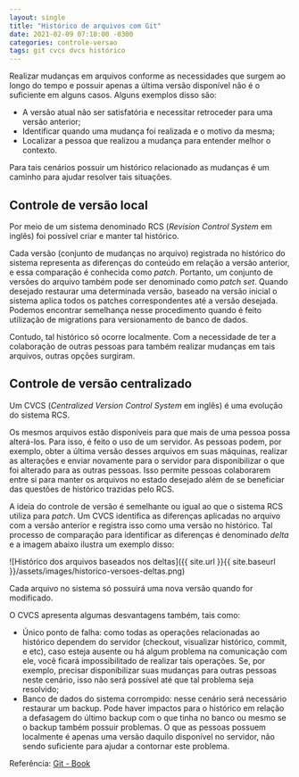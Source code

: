 ```yaml
---
layout: single
title: "Histórico de arquivos com Git"
date: 2021-02-09 07:10:00 -0300
categories: controle-versao
tags: git cvcs dvcs histórico
---
```


Realizar mudanças em arquivos conforme as necessidades que surgem ao longo do tempo e possuir apenas a última versão disponível não é o suficiente em alguns casos. Alguns exemplos disso são:

- A versão atual não ser satisfatória e necessitar retroceder para uma versão anterior;
- Identificar quando uma mudança foi realizada e o motivo da mesma;
- Localizar a pessoa que realizou a mudança para entender melhor o contexto.

Para tais cenários possuir um histórico relacionado as mudanças é um caminho para ajudar resolver tais situações.

## Controle de versão local

Por meio de um sistema denominado RCS (_Revision Control System_ em inglês) foi possível criar e manter tal histórico.

Cada versão (conjunto de mudanças no arquivo) registrada no histórico do sistema representa as diferenças do conteúdo em relação a versão anterior, e essa comparação é conhecida como _patch_. Portanto, um conjunto de versões do arquivo também pode ser denominado como _patch set_.
Quando desejado restaurar uma determinada versão, baseado na versão inicial o sistema aplica todos os patches correspondentes até a versão desejada.
Podemos encontrar semelhança nesse procedimento quando é feito utilização de migrations para versionamento de banco de dados.

Contudo, tal histórico só ocorre localmente. Com a necessidade de ter a colaboração de outras pessoas para também realizar mudanças em tais arquivos, outras opções surgiram.

## Controle de versão centralizado

Um CVCS (_Centralized Version Control System_ em inglês) é uma evolução do sistema RCS.

Os mesmos arquivos estão disponíveis para que mais de uma pessoa possa alterá-los. Para isso, é feito o uso de um servidor. As pessoas podem, por exemplo, obter a última versão desses arquivos em suas máquinas, realizar as alterações e enviar novamente para o servidor para disponibilizar o que foi alterado para as outras pessoas. Isso permite pessoas colaborarem entre si para manter os arquivos no estado desejado além de se beneficiar das questões de histórico trazidas pelo RCS.

A ideia do controle de versão é semelhante ou igual ao que o sistema RCS utiliza para _patch_. Um CVCS identifica as diferenças aplicadas no arquivo com a versão anterior e registra isso como uma versão no histórico. Tal processo de comparação para identificar as diferenças é denominado _delta_ e a imagem abaixo ilustra um exemplo disso:

![Histórico dos arquivos baseados nos deltas]({{ site.url }}{{ site.baseurl }}/assets/images/historico-versoes-deltas.png)

Cada arquivo no sistema só possuirá uma nova versão quando for modificado.

O CVCS apresenta algumas desvantagens também, tais como:

- Único ponto de falha: como todas as operações relacionadas ao histórico dependem do servidor (checkout, visualizar histórico, commit, e etc), caso esteja ausente ou há algum problema na comunicação com ele, você ficará impossibilitado de realizar tais operações. Se, por exemplo, precisar disponibilizar suas mudanças para outras pessoas neste cenário, isso não será possível até que tal problema seja resolvido;
- Banco de dados do sistema corrompido: nesse cenário será necessário restaurar um backup. Pode haver impactos para o histórico em relação a defasagem do último backup com o que tinha no banco ou mesmo se o backup também possuir problemas. O que as pessoas possuem localmente é apenas uma versão daquilo disponível no servidor, não sendo suficiente para ajudar a contornar este problema.

Referência: [Git - Book](https://git-scm.com/book/en/v2)